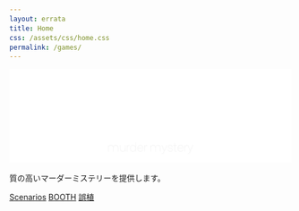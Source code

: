 ```yaml
---
layout: errata
title: Home
css: /assets/css/home.css
permalink: /games/
---
```


<div class="home-page">
  <div class="home-section">
    <div class="home-logo">
      <img src="/assets/images/logo-white.png" alt="elkurin Games Logo">
    </div>
    <p class="home-description">質の高いマーダーミステリーを提供します。</p>
  </div>

  <div class="button-section">
    <a href="/games/scenarios" class="custom-button">Scenarios</a>
    <a href="https://elkurin.booth.pm/" target="_blank" class="custom-button">BOOTH</a>
    <a href="/games/errata" class="custom-button">誤植</a>
  </div>
</div>

